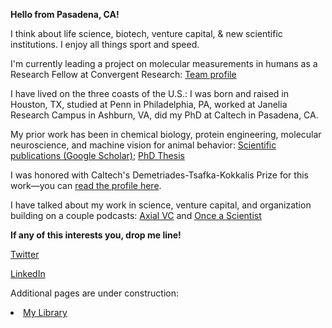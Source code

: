 
**Hello from Pasadena, CA!**

I think about life science, biotech, venture capital, & new scientific institutions. I enjoy all things sport and speed.

I'm currently leading a project on molecular measurements in humans as a Research Fellow at Convergent Research: [Team profile](https://www.convergentresearch.org/team)

I have lived on the three coasts of the U.S.: I was born and raised in Houston, TX, studied at Penn in Philadelphia, PA, worked at Janelia Research Campus in Ashburn, VA, did my PhD at Caltech in Pasadena, CA.

My prior work has been in chemical biology, protein engineering, molecular neuroscience, and machine vision for animal behavior:
[Scientific publications (Google Scholar)](https://scholar.google.com/citations?user=X-R_erYAAAAJ&hl=en&oi=ao);
[PhD Thesis](https://thesis.library.caltech.edu/16494/)

I was honored with Caltech's Demetriades-Tsafka-Kokkalis Prize for this work—you can [read the profile here](https://demetriades.caltech.edu/winners.html).

I have talked about my work in science, venture capital, and organization building on a couple podcasts: [Axial VC](https://www.youtube.com/watch?v=TQpa-MCn03w) and [Once a Scientist](https://podcasts.apple.com/us/podcast/83-anand-muthusamy-convergent-research-fellow-on-going/id1505716027?i=1000649828719)

**If any of this interests you, drop me line!**

[Twitter](https://x.com/mu_anand)

[LinkedIn](https://www.linkedin.com/in/anand-muthusamy-486a7448/)


Additional pages are under construction:
<li><a href="my-library.html">My Library</a></li>

